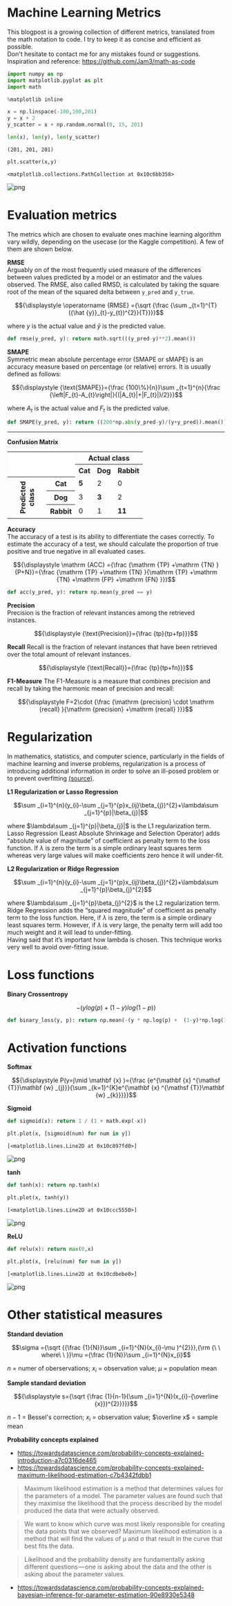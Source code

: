 
# Machine Learning Metrics

This blogpost is a growing collection of different metrics, translated from the math notation to code. I try to keep it as concise and efficient as possible.  
Don't hesitate to contact me for any mistakes found or suggestions.  
Inspiration and reference:  https://github.com/Jam3/math-as-code


```python
import numpy as np
import matplotlib.pyplot as plt
import math

%matplotlib inline
```


```python
x = np.linspace(-100,100,201)
y = x + 2
y_scatter = x + np.random.normal(0, 15, 201)
```


```python
len(x), len(y), len(y_scatter)
```




    (201, 201, 201)




```python
plt.scatter(x,y)
```




    <matplotlib.collections.PathCollection at 0x10c6bb358>




![png](machine_learning_metrics_files/machine_learning_metrics_5_1.png)


# Evaluation metrics

The metrics which are chosen to evaluate ones machine learning algorithm vary wildly, depending on the usecase (or the Kaggle competition). A few of them are shown below.

**RMSE**  
Arguably on of the most frequently used measure of the differences between values predicted by a model or an estimator and the values observed. The RMSE, also called RMSD, is calculated by taking the square root of the mean of the squared delta between `y_pred` and `y_true`.

$${\displaystyle \operatorname {RMSE} ={\sqrt {\frac {\sum _{t=1}^{T}({\hat {y}}_{t}-y_{t})^{2}}{T}}}}$$

where $y$ is the actual value and $\hat y$ is the predicted value.


```python
def rmse(y_pred, y): return math.sqrt(((y_pred-y)**2).mean())
```

**SMAPE**  
Symmetric mean absolute percentage error (SMAPE or sMAPE) is an accuracy measure based on percentage (or relative) errors. It is usually defined as follows:

$${\displaystyle {\text{SMAPE}}={\frac {100\%}{n}}\sum _{t=1}^{n}{\frac {\left|F_{t}-A_{t}\right|}{(|A_{t}|+|F_{t}|)/2}}}$$

where $A_t$ is the actual value and $F_t$ is the predicted value.


```python
def SMAPE(y_pred, y): return ((200*np.abs(y_pred-y)/(y+y_pred)).mean())
```

--------

**Confusion Matrix**
<td>
<table class="wikitable" style="border:none; float:left; margin-top:0;">
<tbody><tr>
<th style="background:white; border:none;" colspan="2" rowspan="2">
</th>
<th colspan="3" style="background:none;">Actual class
</th></tr>
<tr>
<th>Cat
</th>
<th>Dog
</th>
<th>Rabbit
</th></tr>
<tr>
<th rowspan="3" style="height:6em;"><div style="display: inline-block; -ms-transform: rotate(-90deg); -webkit-transform: rotate(-90deg); transform: rotate(-90deg);;">Predicted<br> class</div>
</th>
<th>Cat
</th>
<td><b>5</b>
</td>
<td>2
</td>
<td>0
</td></tr>
<tr>
<th>Dog
</th>
<td>3
</td>
<td><b>3</b>
</td>
<td>2
</td></tr>
<tr>
<th>Rabbit
</th>
<td>0
</td>
<td>1
</td>
<td><b>11</b>
</td></tr></tbody></table>
</td>

**Accuracy**  
The accuracy of a test is its ability to differentiate the cases correctly. To estimate the accuracy of a test, we should calculate the proportion of true positive and true negative in all evaluated cases.

$${\displaystyle \mathrm {ACC} ={\frac {\mathrm {TP} +\mathrm {TN} }{P+N}}={\frac {\mathrm {TP} +\mathrm {TN} }{\mathrm {TP} +\mathrm {TN} +\mathrm {FP} +\mathrm {FN} }}}$$


```python
def acc(y_pred, y): return np.mean(y_pred == y)
```

**Precision**  
Precision is the fraction of relevant instances among the retrieved instances.

$${\displaystyle {\text{Precision}}={\frac {tp}{tp+fp}}}$$

**Recall**
Recall is the fraction of relevant instances that have been retrieved over the total amount of relevant instances.

$${\displaystyle {\text{Recall}}={\frac {tp}{tp+fn}}}$$

**F1-Measure**
The F1-Measure is a measure that combines precision and recall by taking the harmonic mean of precision and recall:

$${\displaystyle F=2\cdot {\frac {\mathrm {precision} \cdot \mathrm {recall} }{\mathrm {precision} +\mathrm {recall} }}}$$

# Regularization

In mathematics, statistics, and computer science, particularly in the fields of machine learning and inverse problems, regularization is a process of introducing additional information in order to solve an ill-posed problem or to prevent overfitting [(source)](https://en.wikipedia.org/wiki/Regularization_(mathematics)).

**L1 Regularization or Lasso Regression**  

$$\sum _{i=1}^{n}(y_{i}-\sum _{j=1}^{p}x_{ij}\beta_{j})^{2}+\lambda\sum _{j=1}^{p}|\beta_{j}|$$  

where $\lambda\sum _{j=1}^{p}|\beta_{j}|$ is the L1 regularization term. Lasso Regression (Least Absolute Shrinkage and Selection Operator) adds “absolute value of magnitude” of coefficient as penalty term to the loss function. If $\lambda$ is zero the term is a simple ordinary least squares term whereas very large values will make coefficients zero hence it will under-fit.

**L2 Regularization or Ridge Regression**

$$\sum _{i=1}^{n}(y_{i}-\sum _{j=1}^{p}x_{ij}\beta_{j})^{2}+\lambda\sum _{j=1}^{p}\beta_{j}^{2}$$  

where $\lambda\sum _{j=1}^{p}\beta_{j}^{2}$ is the L2 regularization term. Ridge Regression adds the “squared magnitude” of coefficient as penalty term to the loss function. Here, if $\lambda$ is zero, the term is a simple ordinary least squares term. However, if $\lambda$ is very large, the penalty term will add too much weight and it will lead to under-fitting.  
Having said that it’s important how lambda is chosen. This technique works very well to avoid over-fitting issue.

# Loss functions

**Binary Crossentropy**

$$−(ylog(p)+(1−y)log(1−p))$$


```python
def binary_loss(y, p): return np.mean(-(y * np.log(p) +  (1-y)*np.log(1-p)))
```

# Activation functions

**Softmax**

$${\displaystyle P(y=j\mid \mathbf {x} )={\frac {e^{\mathbf {x} ^{\mathsf {T}}\mathbf {w} _{j}}}{\sum _{k=1}^{K}e^{\mathbf {x} ^{\mathsf {T}}\mathbf {w} _{k}}}}}$$

**Sigmoid**


```python
def sigmoid(x): return 1 / (1 + math.exp(-x))
```


```python
plt.plot(x, [sigmoid(num) for num in y])
```




    [<matplotlib.lines.Line2D at 0x10c897fd0>]




![png](machine_learning_metrics_files/machine_learning_metrics_30_1.png)


**tanh**


```python
def tanh(x): return np.tanh(x)
```


```python
plt.plot(x, tanh(y))
```




    [<matplotlib.lines.Line2D at 0x10ccc5550>]




![png](machine_learning_metrics_files/machine_learning_metrics_33_1.png)


**ReLU**


```python
def relu(x): return max(0,x)
```


```python
plt.plot(x, [relu(num) for num in y])
```




    [<matplotlib.lines.Line2D at 0x10cdbebe0>]




![png](machine_learning_metrics_files/machine_learning_metrics_36_1.png)


# Other statistical measures

**Standard deviation**  

$$\sigma ={\sqrt {{\frac {1}{N}}\sum _{i=1}^{N}(x_{i}-\mu )^{2}}},{\rm {\ \ where\ \ }}\mu ={\frac {1}{N}}\sum _{i=1}^{N}x_{i}$$

$n$ = numer of oberservations; $x_{i}$ = observation value; $\mu$ = population mean

**Sample standard deviation**  

$${\displaystyle s={\sqrt {\frac {1}{n-1}{\sum _{i=1}^{N}(x_{i}-{\overline {x}})^{2}}}}}$$

$n-1$ = Bessel's correction; $x_{i}$ = observation value; $\overline x$ = sample mean

**Probability concepts explained**
* https://towardsdatascience.com/probability-concepts-explained-introduction-a7c0316de465
* https://towardsdatascience.com/probability-concepts-explained-maximum-likelihood-estimation-c7b4342fdbb1

>Maximum likelihood estimation is a method that determines values for the parameters of a model. The parameter values are found such that they maximise the likelihood that the process described by the model produced the data that were actually observed.

>We want to know which curve was most likely responsible for creating the data points that we observed? Maximum likelihood estimation is a method that will find the values of μ and σ that result in the curve that best fits the data.

> Likelihood and the probability density are fundamentally asking different questions — one is asking about the data and the other is asking about the parameter values.

* https://towardsdatascience.com/probability-concepts-explained-bayesian-inference-for-parameter-estimation-90e8930e5348
